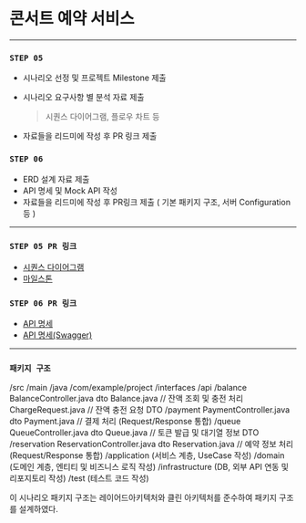 # 콘서트 예약 서비스
---
### **`STEP 05`**

- 시나리오 선정 및 프로젝트 Milestone 제출
- 시나리오 요구사항 별 분석 자료 제출
    
    > 시퀀스 다이어그램, 플로우 차트 등
    > 
- 자료들을 리드미에 작성 후 PR 링크 제출

### **`STEP 06`**

- ERD 설계 자료 제출
- API 명세 및 Mock API 작성
- 자료들을 리드미에 작성 후 PR링크 제출 ( 기본 패키지 구조, 서버 Configuration 등 )

---
### **`STEP 05 PR 링크`** 
- [시퀀스 다이어그램](https://github.com/JEONGBEOMKO/hhplus-concert/blob/main/hhplus-concert/src/docs/sequence-diagram.md)
- [마일스톤](https://github.com/users/JEONGBEOMKO/projects/12/views/1)

### **`STEP 06 PR 링크`**
- [API 명세](https://github.com/JEONGBEOMKO/hhplus-concert/blob/main/hhplus-concert/src/docs/api_specs.md)
- [API 명세(Swagger)](https://github.com/JEONGBEOMKO/hhplus-concert/tree/main/hhplus-concert/src/docs/swagger)

---
### **`패키지 구조`**

/src
  /main
    /java
      /com/example/project
        /interfaces
          /api
            /balance
              BalanceController.java
              dto
                Balance.java       // 잔액 조회 및 충전 처리
                ChargeRequest.java  // 잔액 충전 요청 DTO
            /payment
              PaymentController.java
              dto
                Payment.java        // 결제 처리 (Request/Response 통합)
            /queue
              QueueController.java
              dto
                Queue.java          // 토큰 발급 및 대기열 정보 DTO
            /reservation
              ReservationController.java
              dto
                Reservation.java    // 예약 정보 처리 (Request/Response 통합)
        /application
          (서비스 계층, UseCase 작성)
        /domain
          (도메인 계층, 엔티티 및 비즈니스 로직 작성)
        /infrastructure
          (DB, 외부 API 연동 및 리포지토리 작성)
  /test
    (테스트 코드 작성)

 이 시나리오 패키지 구조는 레이어드아키텍처와 클린 아키텍처를 준수하여 패키지 구조를 설계하였다.   
